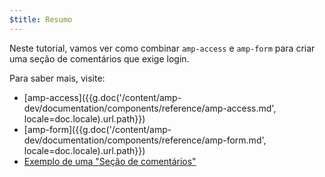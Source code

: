 ```yaml
---
$title: Resumo
---
```


Neste tutorial, vamos ver como combinar `amp-access` e `amp-form` para criar uma seção de comentários que exige login.

Para saber mais, visite:

- [amp-access]({{g.doc('/content/amp-dev/documentation/components/reference/amp-access.md', locale=doc.locale).url.path}})
- [amp-form]({{g.doc('/content/amp-dev/documentation/components/reference/amp-form.md', locale=doc.locale).url.path}})
- [Exemplo de uma "Seção de comentários"](https://ampbyexample.com/samples_templates/comment_section/)
